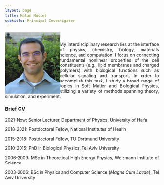 ```yaml
---
layout: page
title: Matan Mussel
subtitle: Principal Investigator
---
```


<img align="left" src="/assets/img/MatanMussel.jpg" width='180'> |

<div style="text-align: justify">

My interdisciplinary research lies at the interface of physics, chemistry, biology, materials science, and computation. I focus on connecting fundamental nonlinear properties of the cell constituents (e.g., lipid membranes and charged polymers) with biological functions such as cellular signaling and transport. In order to accomplish this task, I study a broad range of topics in Soft Matter and Biological Physics, utilizing a variety of methods spanning theory, simulation, and experiment.

</div>

### Brief CV

<div style="text-align: justify">

2021-Now: Senior Lecturer, Department of Physics, University of Haifa <br />

2018-2021: Postdoctoral Fellow, National Institutes of Health <br />

2015-2018: Postdoctoral Fellow, TU Dortmund University <br />

2010-2015: PhD in Biological Physics, Tel Aviv University <br />

2006-2009: MSc in Theoretical High Energy Physics, Weizmann Institute of Science <br />

2003-2006: BSc in Physics and Computer Science (<i>Magna Cum Laude</i>), Tel Aviv University <br />

</div>
